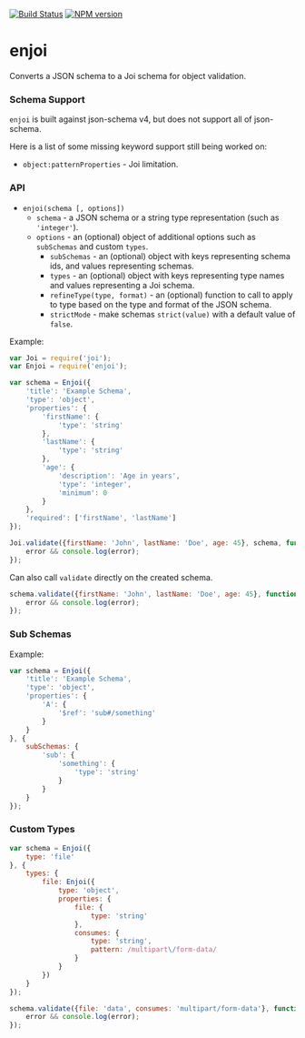 [![Build Status](https://travis-ci.org/tlivings/enjoi.png)](https://travis-ci.org/tlivings/enjoi) [![NPM version](https://badge.fury.io/js/enjoi.png)](http://badge.fury.io/js/enjoi)

# enjoi

Converts a JSON schema to a Joi schema for object validation.

### Schema Support

`enjoi` is built against json-schema v4, but does not support all of json-schema.

Here is a list of some missing keyword support still being worked on:

- `object:patternProperties` - Joi limitation.

### API

- `enjoi(schema [, options])`
    - `schema` - a JSON schema or a string type representation (such as `'integer'`).
    - `options` - an (optional) object of additional options such as `subSchemas` and custom `types`.
        - `subSchemas` - an (optional) object with keys representing schema ids, and values representing schemas.
        - `types` - an (optional) object  with keys representing type names and values representing a Joi schema.
        - `refineType(type, format)` - an (optional) function to call to apply to type based on the type and format of the JSON schema.
        - `strictMode` - make schemas `strict(value)` with a default value of `false`.

Example:

```javascript
var Joi = require('joi');
var Enjoi = require('enjoi');

var schema = Enjoi({
    'title': 'Example Schema',
    'type': 'object',
    'properties': {
        'firstName': {
            'type': 'string'
        },
        'lastName': {
            'type': 'string'
        },
        'age': {
            'description': 'Age in years',
            'type': 'integer',
            'minimum': 0
        }
    },
    'required': ['firstName', 'lastName']
});

Joi.validate({firstName: 'John', lastName: 'Doe', age: 45}, schema, function (error, value) {
    error && console.log(error);
});
```

Can also call `validate` directly on the created schema.

```javascript
schema.validate({firstName: 'John', lastName: 'Doe', age: 45}, function (error, value) {
    error && console.log(error);
});
```

### Sub Schemas

Example:

```javascript
var schema = Enjoi({
    'title': 'Example Schema',
    'type': 'object',
    'properties': {
        'A': {
            '$ref': 'sub#/something'
        }
    }
}, {
    subSchemas: {
        'sub': {
            'something': {
                'type': 'string'
            }
        }
    }
});
```

### Custom Types

```javascript
var schema = Enjoi({
    type: 'file'
}, {
    types: {
        file: Enjoi({
            type: 'object',
            properties: {
                file: {
                    type: 'string'
                },
                consumes: {
                    type: 'string',
                    pattern: /multipart\/form-data/
                }
            }
        })
    }
});

schema.validate({file: 'data', consumes: 'multipart/form-data'}, function (error, value) {
    error && console.log(error);
});
```
